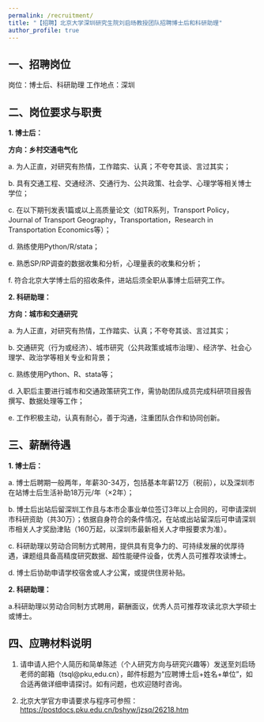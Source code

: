 ```yaml
---
permalink: /recruitment/
title: "【招聘】北京大学深圳研究生院刘启旸教授团队招聘博士后和科研助理"
author_profile: true
---
```




## 一、招聘岗位
岗位：博士后、科研助理
工作地点：深圳

## 二、岗位要求与职责
**1. 博士后：**
       
**方向：乡村交通电气化**
       
a. 为人正直，对研究有热情，工作踏实、认真；不夸夸其谈、言过其实；

b. 具有交通工程、交通经济、交通行为、公共政策、社会学、心理学等相关博士学位；

c. 在以下期刊发表1篇或以上高质量论文（如TR系列，Transport Policy，Journal of Transport Geography，Transportation，Research in Transportation Economics等）；

d. 熟练使用Python/R/stata；

e. 熟悉SP/RP调查的数据收集和分析，心理量表的收集和分析；

f. 符合北京大学博士后的招收条件，进站后须全职从事博士后研究工作。

**2. 科研助理：**

**方向：城市和交通研究**

a. 为人正直，对研究有热情，工作踏实、认真；不夸夸其谈、言过其实；

b. 交通研究（行为或经济）、城市研究（公共政策或城市治理）、经济学、社会心理学、政治学等相关专业和背景；

c. 熟练使用Python、R、stata等；

d. 入职后主要进行城市和交通政策研究工作，需协助团队成员完成科研项目报告撰写、数据处理等工作；

e. 工作积极主动，认真有耐心，善于沟通，注重团队合作和协同创新。

## 三、薪酬待遇

**1. 博士后：**

a. 博士后聘期一般两年，年薪30-34万，包括基本年薪12万（税前），以及深圳市在站博士后生活补助18万元/年（×2年）；

b. 博士后出站后留深圳工作且与本市企事业单位签订3年以上合同的，可申请深圳市科研资助（共30万）；依据自身符合的条件情况，在站或出站留深后可申请深圳市相关人才奖励津贴（160万起，以深圳市最新相关人才申报要求为准）。

c. 科研助理以劳动合同制方式聘用，提供具有竞争力的、可持续发展的优厚待遇，课题组具备高精度研究数据、超性能硬件设备，优秀人员可推荐攻读博士。

d. 博士后协助申请学校宿舍或人才公寓，或提供住房补贴。

**2. 科研助理：**

a.科研助理以劳动合同制方式聘用，薪酬面议，优秀人员可推荐攻读北京大学硕士或博士。

## 四、应聘材料说明

1. 请申请人把个人简历和简单陈述（个人研究方向与研究兴趣等）发送至刘启旸老师的邮箱（tsql@pku,edu.cn），邮件标题为“应聘博士后+姓名+单位”，如合适再做详细申请探讨。如有问题，也欢迎随时咨询。

2. 北京大学官方申请要求与程序可参照：https://postdocs.pku.edu.cn/bshyw/jzsq/26218.htm

